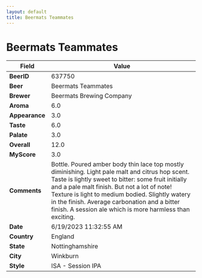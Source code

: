```yaml
---
layout: default
title: Beermats Teammates
---
```


# Beermats Teammates

| Field         | Value     |
|---------------|-----------|
| **BeerID** | 637750 |
| **Beer** | Beermats Teammates |
| **Brewer** | Beermats Brewing Company |
| **Aroma** | 6.0 |
| **Appearance** | 3.0 |
| **Taste** | 6.0 |
| **Palate** | 3.0 |
| **Overall** | 12.0 |
| **MyScore** | 3.0 |
| **Comments** | Bottle. Poured amber body thin lace top mostly diminishing. Light pale malt and citrus hop scent. Taste is lightly sweet to bitter: some fruit initially and a pale malt finish. But not a lot of note! Texture is light to medium bodied. Slightly watery in the finish. Average carbonation and a bitter finish. A session ale which is more harmless than exciting. |
| **Date** | 6/19/2023 11:32:55 AM |
| **Country** | England |
| **State** | Nottinghamshire |
| **City** | Winkburn |
| **Style** | ISA - Session IPA |
